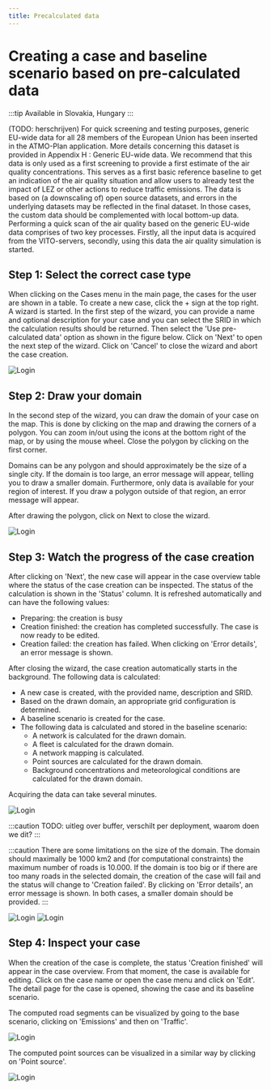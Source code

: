```yaml
---
title: Precalculated data
---
```


# Creating a case and baseline scenario based on pre-calculated data

:::tip Available in Slovakia, Hungary
:::

(TODO: herschrijven) For quick screening and testing purposes, generic EU-wide data for all 28 members of the European Union has been inserted in the ATMO-Plan application. More details concerning this dataset is provided in Appendix H : Generic EU-wide data. We recommend that this data is only used as a first screening to provide a first estimate of the air quality concentrations. This serves as a first basic reference baseline to get an indication of the air quality situation and allow users to already test the impact of LEZ or other actions to reduce traffic emissions. The data is based on (a downscaling of) open source datasets, and errors in the underlying datasets may be reflected in the final dataset. In those cases, the custom data should be complemented with local bottom-up data.
Performing a quick scan of the air quality based on the generic EU-wide data comprises of two key processes. Firstly, all the input data is acquired from the VITO-servers, secondly, using this data the air quality simulation is started.

## Step 1: Select the correct case type

When clicking on the Cases menu in the main page, the cases for the user are shown in a table. To create a new case, click the + sign at the top right. A wizard is started. In the first step of the wizard, you can provide a name and optional description for your case and you can select the SRID in which the calculation results should be returned. Then select the 'Use pre-calculated data' option as shown in the figure below. Click on 'Next' to open the next step of the wizard. Click on 'Cancel' to close the wizard and abort the case creation.

![Login](./images/login.png)

## Step 2: Draw your domain

In the second step of the wizard, you can draw the domain of your case on the map. This is done by clicking on the map and drawing the corners of a polygon. You can zoom in/out using the icons at the bottom right of the map, or by using the mouse wheel. Close the polygon by clicking on the first corner.

Domains can be any polygon and should approximately be the size of a single city. If the domain is too large, an error message will appear, telling you to draw a smaller domain. Furthermore, only data is available for your region of interest. If you draw a polygon outside of that region, an error message will appear.

After drawing the polygon, click on Next to close the wizard.

![Login](./images/login.png)

## Step 3: Watch the progress of the case creation

After clicking on 'Next', the new case will appear in the case overview table where the status of the case creation can be inspected. The status of the calculation is shown in the 'Status' column. It is refreshed automatically and can have the following values:

- Preparing: the creation is busy
- Creation finished: the creation has completed successfully. The case is now ready to be edited.
- Creation failed: the creation has failed. When clicking on 'Error details', an error message is shown.

After closing the wizard, the case creation automatically starts in the background. The following data is calculated:

- A new case is created, with the provided name, description and SRID.
- Based on the drawn domain, an appropriate grid configuration is determined.
- A baseline scenario is created for the case.
- The following data is calculated and stored in the baseline scenario:
  - A network is calculated for the drawn domain.
  - A fleet is calculated for the drawn domain.
  - A network mapping is calculated.
  - Point sources are calculated for the drawn domain.
  - Background concentrations and meteorological conditions are calculated for the drawn domain.

Acquiring the data can take several minutes.

![Login](./images/login.png)

:::caution
TODO: uitleg over buffer, verschilt per deployment, waarom doen we dit?
:::

:::caution There are some limitations on the size of the domain.
The domain should maximally be 1000 km2 and (for computational constraints) the maximum number of roads is 10.000. If the domain is too big or if there are too many roads in the selected domain, the creation of the case will fail and the status will change to 'Creation failed'. By clicking on 'Error details', an error message is shown. In both cases, a smaller domain should be provided.
:::

![Login](./images/login.png)
![Login](./images/login.png)

## Step 4: Inspect your case

When the creation of the case is complete, the status 'Creation finished' will appear in the case overview. From that moment, the case is available for editing. Click on the case name or open the case menu and click on 'Edit'. The detail page for the case is opened, showing the case and its baseline scenario.

The computed road segments can be visualized by going to the base scenario, clicking on 'Emissions' and then on 'Traffic'.

![Login](./images/login.png)

The computed point sources can be visualized in a similar way by clicking on 'Point source'.

![Login](./images/login.png)
